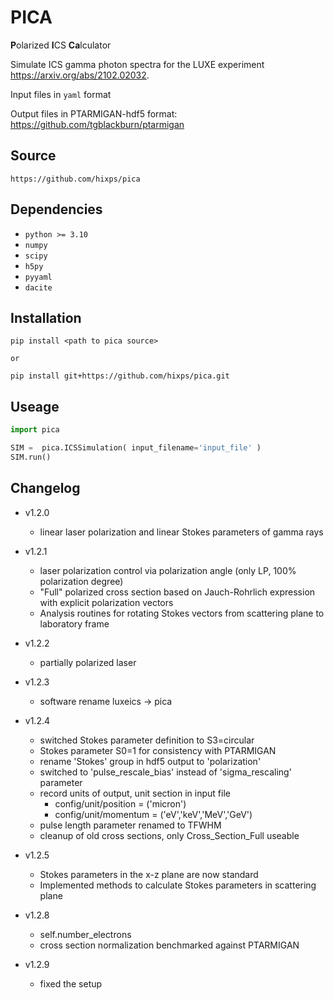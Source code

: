 # PICA

**P**olarized **I**CS **Ca**lculator


Simulate ICS gamma photon spectra for the LUXE experiment https://arxiv.org/abs/2102.02032.

Input files in ```yaml``` format

Output files in PTARMIGAN-hdf5 format: https://github.com/tgblackburn/ptarmigan

## Source

```https://github.com/hixps/pica```


## Dependencies

* `python >= 3.10`
* `numpy`
* `scipy`
* `h5py`
* `pyyaml`
* `dacite`

## Installation

```console
pip install <path to pica source>

or

pip install git+https://github.com/hixps/pica.git
```


## Useage

```python
import pica

SIM =  pica.ICSSimulation( input_filename='input_file' )
SIM.run()
```


## Changelog

* v1.2.0 
	* linear laser polarization and linear Stokes parameters of gamma rays
* v1.2.1
	* laser polarization control via polarization angle (only LP, 100% polarization degree)
	* "Full" polarized cross section based on Jauch-Rohrlich expression with explicit polarization vectors
	* Analysis routines for rotating Stokes vectors from scattering plane to laboratory frame	
* v1.2.2
	* partially polarized laser	
* v1.2.3
	* software rename luxeics -> pica
* v1.2.4
	* switched Stokes parameter definition to S3=circular
	* Stokes parameter S0=1 for consistency with PTARMIGAN
	* rename 'Stokes' group in hdf5 output to 'polarization'
	* switched to 'pulse_rescale_bias' instead of 'sigma_rescaling' parameter
	* record units of output, unit section in input file
		* config/unit/position = ('micron')
		* config/unit/momentum = ('eV','keV','MeV','GeV')
	* pulse length parameter renamed to TFWHM
	* cleanup of old cross sections, only Cross_Section_Full useable
* v1.2.5
	* Stokes parameters in the x-z plane are now standard
	* Implemented methods to calculate Stokes parameters in scattering plane

* v1.2.8
	* self.number_electrons
	* cross section normalization benchmarked against PTARMIGAN
	
* v1.2.9
	* fixed the setup	
	
